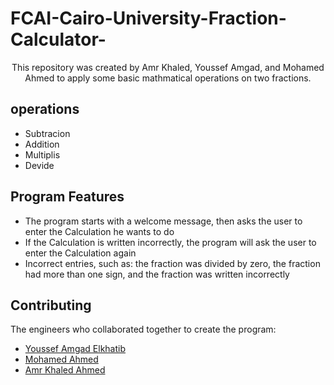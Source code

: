 # FCAI-Cairo-University-Fraction-Calculator-
<div align='center'>


This repository was created by Amr Khaled, Youssef Amgad, and Mohamed Ahmed to apply some basic mathmatical operations on two fractions.
</div>

## operations


- Subtracion
- Addition
- Multiplis
- Devide


## Program Features
- The program starts with a welcome message, then asks the user to enter the Calculation he wants to do
- If the Calculation is written incorrectly, the program will ask the user to enter the Calculation again
- Incorrect entries, such as: the fraction was divided by zero, the fraction had more than one sign, and the fraction was written incorrectly
## Contributing

The engineers who collaborated together to create the program:

- [Youssef Amgad Elkhatib](https://github.com/YoussefElkhatib)
- [Mohamed Ahmed](https://github.com/mohamedahmed2005)
- [Amr Khaled Ahmed](https://github.com/Amr-Khaled-Ahmed)

